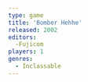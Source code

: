 ```yaml
---
type: game
title: 'Bomber Hehhe'
released: 2002
editors: 
  -Fujicom
players: 1
genres:
  - Inclassable
---
```

